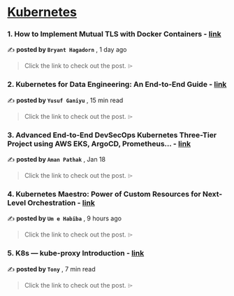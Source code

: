 
<h1><a href=https://medium.com/tag/kubernetes/recommended target="_blank" rel="noopener noreferrer">Kubernetes</a></h1>
<h3>1. How to Implement Mutual TLS with Docker Containers - <a href=https://medium.com/itnext/how-to-implement-mutual-tls-with-docker-containers-1546a2eab38b?source=tag_recommended_feed---------0-84----------kubernetes----------8f13062b_6244_47ad_9dd2_7f97d8886fd2------- target="_blank" rel="noopener noreferrer">link</a></h3>

✍️ **posted by `Bryant Hagadorn`** <date> , 1 day ago</date>

<blockquote>Click the link to check out the post. ⌲</blockquote>

<h3>2. Kubernetes for Data Engineering: An End-to-End Guide - <a href=https://medium.com/stackademic/kubernetes-for-data-engineering-an-end-to-end-guide-26c741a8c013?source=tag_recommended_feed---------1-107----------kubernetes----------8f13062b_6244_47ad_9dd2_7f97d8886fd2------- target="_blank" rel="noopener noreferrer">link</a></h3>

✍️ **posted by `Yusuf Ganiyu`** <date> , 15 min read</date>

<blockquote>Click the link to check out the post. ⌲</blockquote>

<h3>3. Advanced End-to-End DevSecOps Kubernetes Three-Tier Project using AWS EKS, ArgoCD, Prometheus… - <a href=https://medium.com/stackademic/advanced-end-to-end-devsecops-kubernetes-three-tier-project-using-aws-eks-argocd-prometheus-fbbfdb956d1a?source=tag_recommended_feed---------2-85----------kubernetes----------8f13062b_6244_47ad_9dd2_7f97d8886fd2------- target="_blank" rel="noopener noreferrer">link</a></h3>

✍️ **posted by `Aman Pathak`** <date> , Jan 18</date>

<blockquote>Click the link to check out the post. ⌲</blockquote>

<h3>4. Kubernetes Maestro: Power of Custom Resources for Next-Level Orchestration - <a href=https://medium.com/@uhabiba/kubernetes-maestro-power-of-custom-resources-for-next-level-orchestration-908cec883e3f?source=tag_recommended_feed---------3-84----------kubernetes----------8f13062b_6244_47ad_9dd2_7f97d8886fd2------- target="_blank" rel="noopener noreferrer">link</a></h3>

✍️ **posted by `Um e Habiba`** <date> , 9 hours ago</date>

<blockquote>Click the link to check out the post. ⌲</blockquote>

<h3>5. K8s — kube-proxy Introduction - <a href=https://medium.com/@tonylixu/k8s-kube-proxy-introduction-c847915efe57?source=tag_recommended_feed---------4-107----------kubernetes----------8f13062b_6244_47ad_9dd2_7f97d8886fd2------- target="_blank" rel="noopener noreferrer">link</a></h3>

✍️ **posted by `Tony`** <date> , 7 min read</date>

<blockquote>Click the link to check out the post. ⌲</blockquote>

